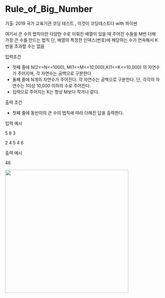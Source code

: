 # Rule_of_Big_Number


기출: 2019 국가 교육기관 코딩 테스트 , 이것이 코딩테스트다 with 파이썬

여기서 큰 수의 법칙이란 다양한 수로 이뤄진 배열이 있을 때 주어진 수들을 M번 더해
가장 큰 수를 만드는 법칙
단, 배열의 특정한 인덱스(번호)에 해당하는 수가 연속해서 K번을 초과할 수는 없음

입력조건
- 첫째 줄에 N(2<=N<=1000), M(1<=M<=10,000),K(1<=K<=10,000) 의 자연수가 주어지며, 각 자연수는 공백으로 구분한다
- 둘째 줄에 N개의 자연수가 주어진다. 각 자연수는 공백으로 구분한다. 단, 각각의 자연수는 1이상 10,000 이하의 수로 주어진다.
- 입력으로 주어지는 K는 항상 M보다 작거나 같다.

출력 조건
- 첫째 줄에 동빈이의 큰 수의 법칙에 따라 더해진 답을 출력한다.



입력 예시

5 8 3

2 4 5 4 6 


출력 예시


46 

<img width ="400" src = "https://user-images.githubusercontent.com/66946182/102858785-3028be80-446e-11eb-80f3-41275feb4bde.png">
